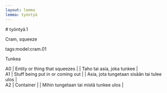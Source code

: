 ```yaml
---
layout: lemma
lemma: työntyä
---
```


<div class="sense">
# <span class="sensename">työntyä.1</span>

<span class="description">Cram, squeeze</span>

tags:model:cram.01

<span class="description">Tunkea</span>

A0 | Entity or thing that squeezes |   | Taho tai asia, joka tunkee |  
A1 | Stuff being put in or coming out |   | Asia, jota tungetaan sisään tai tulee ulos |  
A2 | Container |   | Mihin tungetaan tai mistä tunkee ulos |  

</div>

